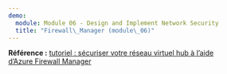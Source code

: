 ```yaml
---
demo:
  module: Module 06 - Design and Implement Network Security
  title: "Firewall\_Manager (module\_06)"
---
```


**Référence :** [tutoriel : sécuriser votre réseau virtuel hub à l’aide d’Azure Firewall Manager](https://learn.microsoft.com/azure/firewall-manager/secure-cloud-network)
